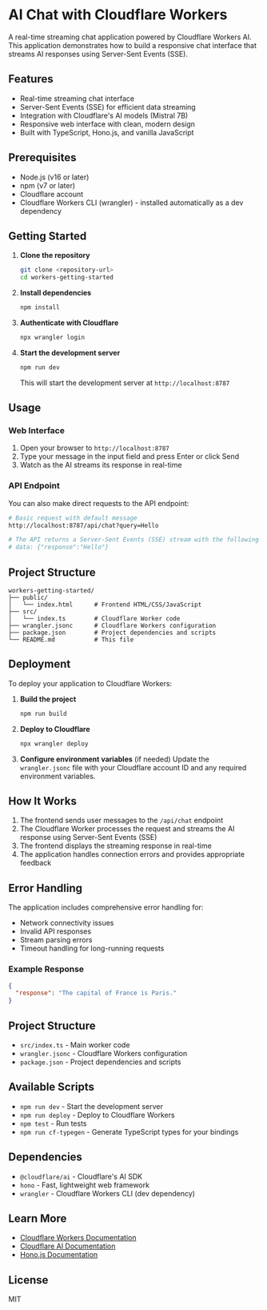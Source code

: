 # AI Chat with Cloudflare Workers

A real-time streaming chat application powered by Cloudflare Workers AI. This application demonstrates how to build a responsive chat interface that streams AI responses using Server-Sent Events (SSE).

## Features

- Real-time streaming chat interface
- Server-Sent Events (SSE) for efficient data streaming
- Integration with Cloudflare's AI models (Mistral 7B)
- Responsive web interface with clean, modern design
- Built with TypeScript, Hono.js, and vanilla JavaScript

## Prerequisites

- Node.js (v16 or later)
- npm (v7 or later)
- Cloudflare account
- Cloudflare Workers CLI (wrangler) - installed automatically as a dev dependency

## Getting Started

1. **Clone the repository**
   ```bash
   git clone <repository-url>
   cd workers-getting-started
   ```

2. **Install dependencies**
   ```bash
   npm install
   ```

3. **Authenticate with Cloudflare**
   ```bash
   npx wrangler login
   ```

4. **Start the development server**
   ```bash
   npm run dev
   ```
   This will start the development server at `http://localhost:8787`

## Usage

### Web Interface
1. Open your browser to `http://localhost:8787`
2. Type your message in the input field and press Enter or click Send
3. Watch as the AI streams its response in real-time

### API Endpoint
You can also make direct requests to the API endpoint:
```bash
# Basic request with default message
http://localhost:8787/api/chat?query=Hello

# The API returns a Server-Sent Events (SSE) stream with the following format:
# data: {"response":"Hello"}
```

## Project Structure

```
workers-getting-started/
├── public/
│   └── index.html      # Frontend HTML/CSS/JavaScript
├── src/
│   └── index.ts        # Cloudflare Worker code
├── wrangler.jsonc      # Cloudflare Workers configuration
├── package.json        # Project dependencies and scripts
└── README.md           # This file
```

## Deployment

To deploy your application to Cloudflare Workers:

1. **Build the project**
   ```bash
   npm run build
   ```

2. **Deploy to Cloudflare**
   ```bash
   npx wrangler deploy
   ```

3. **Configure environment variables** (if needed)
   Update the `wrangler.jsonc` file with your Cloudflare account ID and any required environment variables.

## How It Works

1. The frontend sends user messages to the `/api/chat` endpoint
2. The Cloudflare Worker processes the request and streams the AI response using Server-Sent Events (SSE)
3. The frontend displays the streaming response in real-time
4. The application handles connection errors and provides appropriate feedback

## Error Handling

The application includes comprehensive error handling for:
- Network connectivity issues
- Invalid API responses
- Stream parsing errors
- Timeout handling for long-running requests

### Example Response

```json
{
  "response": "The capital of France is Paris."
}
```

## Project Structure

- `src/index.ts` - Main worker code
- `wrangler.jsonc` - Cloudflare Workers configuration
- `package.json` - Project dependencies and scripts

## Available Scripts

- `npm run dev` - Start the development server
- `npm run deploy` - Deploy to Cloudflare Workers
- `npm test` - Run tests
- `npm run cf-typegen` - Generate TypeScript types for your bindings

## Dependencies

- `@cloudflare/ai` - Cloudflare's AI SDK
- `hono` - Fast, lightweight web framework
- `wrangler` - Cloudflare Workers CLI (dev dependency)

## Learn More

- [Cloudflare Workers Documentation](https://developers.cloudflare.com/workers/)
- [Cloudflare AI Documentation](https://developers.cloudflare.com/ai/)
- [Hono.js Documentation](https://hono.dev/)

## License

MIT
